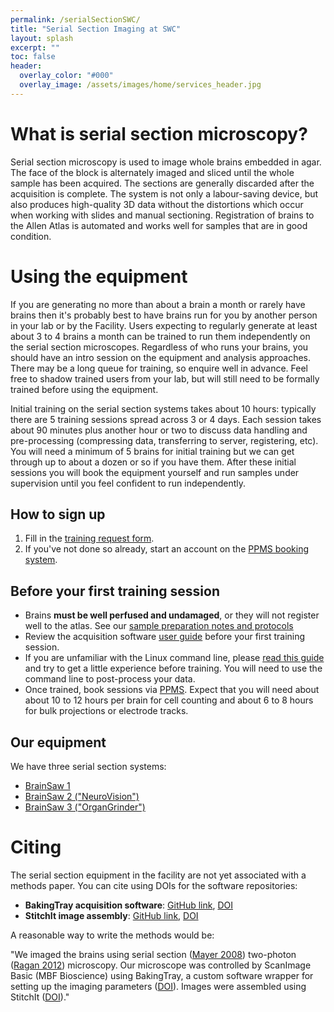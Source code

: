 ```yaml
---
permalink: /serialSectionSWC/
title: "Serial Section Imaging at SWC"
layout: splash
excerpt: ""
toc: false
header:
  overlay_color: "#000"
  overlay_image: /assets/images/home/services_header.jpg
---
```

 

# What is serial section microscopy?
Serial section microscopy is used to image whole brains embedded in agar. The face of the block is alternately imaged and sliced until the whole sample has been acquired. The sections are generally discarded after the acquisition is complete. The system is not only a labour-saving device, but also produces high-quality 3D data without the distortions which occur when working with slides and manual sectioning. Registration of brains to the Allen Atlas is automated and works well for samples that are in good condition. 



# Using the equipment
If you are generating no more than about a brain a month or rarely have brains then it's probably best to have brains run for you by another person in your lab or by the Facility. Users expecting to regularly generate at least about 3 to 4 brains a month can be trained to run them independently on the serial section microscopes. Regardless of who runs your brains, you should have an intro session on the equipment and analysis approaches. There may be a long queue for training, so enquire well in advance. Feel free to shadow trained users from your lab, but will still need to be formally trained before using the equipment.

Initial training on the serial section systems takes about 10 hours: typically there are 5 training sessions spread across 3 or 4 days. Each session takes about 90 minutes plus another hour or two to discuss data handling and pre-processing (compressing data, transferring to server, registering, etc). You will need a minimum of 5 brains for initial training but we can get through up to about a dozen or so if you have them. After these initial sessions you will book the equipment yourself and run samples under supervision until you feel confident to run independently.

## How to sign up
1. Fill in the [training request form](https://docs.google.com/forms/d/e/1FAIpQLSdUBLLB-b4S4BXQfAwoMJ0mUcb4i6b8tUdyZ1WrXfB2b9VVww/viewform?usp=dialoghttps://docs.google.com/forms/d/1Xc7nAnFPY-WcHhVj3GPAydwgg4b32WI).
2. If you've not done so already, start an account on the [PPMS booking system](https://swcmicroscopy.com/faq/). 


## Before your first training session
* Brains **must be well perfused and undamaged**, or they will not register well to the atlas. See our [sample preparation notes and protocols](https://bakingtray.mouse.vision/users/sample_prep)
* Review the acquisition software [user guide](https://bakingtray.mouse.vision/users/user_guide) before your first training session.
* If you are unfamiliar with the Linux command line, please [read this guide](https://stitchit.mouse.vision/further-reading/useful-linux-commands) and try to get a little experience before training. You will need to use the command line to post-process your data.
* Once trained, book sessions via [PPMS](https://ppms.eu/ucl-swc/?Imaging). Expect that you will need about about 10 to 12 hours per brain for cell counting and about 6 to 8 hours for bulk projections or electrode tracks.



## Our equipment
We have three serial section systems:

* [BrainSaw 1](https://github.com/SWC-Advanced-Microscopy/swc-advanced-microscopy.github.io/wiki/BrainSaw-1)
* [BrainSaw 2 ("NeuroVision")](https://github.com/SWC-Advanced-Microscopy/swc-advanced-microscopy.github.io/wiki/BrainSaw-2-(%22NeuroVision%22))
* [BrainSaw 3 ("OrganGrinder")](https://github.com/SWC-Advanced-Microscopy/swc-advanced-microscopy.github.io/wiki/BrainSaw-3-(%22OrganGrinder%22))


# Citing
The serial section equipment in the facility are not yet associated with a methods paper. You can cite using DOIs for the software repositories:

* **BakingTray acquisition software**: [GitHub link](https://github.com/SWC-Advanced-Microscopy/BakingTray), [DOI](https://zenodo.org/badge/latestdoi/96208671)
* **StitchIt image assembly**: [GitHub link](https://github.com/SWC-Advanced-Microscopy/StitchIt), [DOI](https://zenodo.org/badge/latestdoi/57851444)

A reasonable way to write the methods would be:

"We imaged the brains using serial section ([Mayer 2008](https://doi.org/10.1111/j.1365-2818.2008.02024.x)) two-photon ([Ragan 2012](https://www.ncbi.nlm.nih.gov/pmc/articles/PMC3297424/)) microscopy. Our microscope was controlled by ScanImage Basic (MBF Bioscience) using BakingTray, a custom software wrapper for setting up the imaging parameters ([DOI](https://zenodo.org/badge/latestdoi/96208671)). Images were assembled using StitchIt ([DOI](https://zenodo.org/badge/latestdoi/57851444))."


